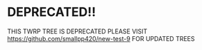 # DEPRECATED!!

THIS TWRP TREE IS DEPRECATED PLEASE VISIT https://github.com/smallpp420/new-test-9 FOR UPDATED TREES

